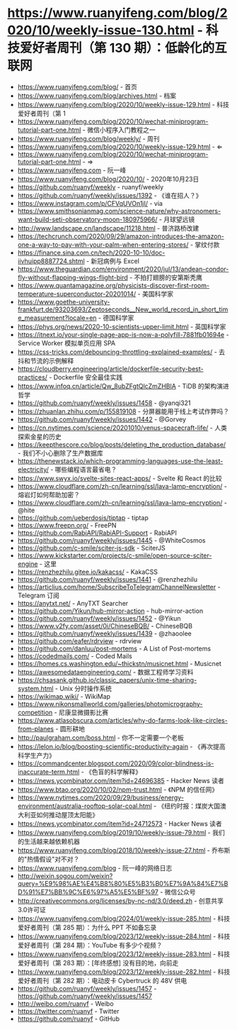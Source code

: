 # https://www.ruanyifeng.com/blog/2020/10/weekly-issue-130.html - 科技爱好者周刊（第 130 期）：低龄化的互联网

- https://www.ruanyifeng.com/blog/ - 首页
- https://www.ruanyifeng.com/blog/archives.html - 档案
- https://www.ruanyifeng.com/blog/2020/10/weekly-issue-129.html - 科技爱好者周刊（第 1
- https://www.ruanyifeng.com/blog/2020/10/wechat-miniprogram-tutorial-part-one.html - 微信小程序入门教程之一
- https://www.ruanyifeng.com/blog/weekly/ - 周刊
- https://www.ruanyifeng.com/blog/2020/10/weekly-issue-129.html - ⇐
- https://www.ruanyifeng.com/blog/2020/10/wechat-miniprogram-tutorial-part-one.html - ⇒
- https://www.ruanyifeng.com - 阮一峰
- https://www.ruanyifeng.com/blog/2020/10/ - 2020年10月23日
- https://github.com/ruanyf/weekly - ruanyf/weekly
- https://github.com/ruanyf/weekly/issues/1392 - 《谁在招人？》
- https://www.instagram.com/p/CFVqUVOn1jI/ - via
- https://www.smithsonianmag.com/science-nature/why-astronomers-want-build-seti-observatory-moon-180975966/ - 月球望远镜
- http://www.landscape.cn/landscape/11218.html - 普济路桥改建
- https://techcrunch.com/2020/09/29/amazon-introduces-the-amazon-one-a-way-to-pay-with-your-palm-when-entering-stores/ - 掌纹付款
- https://finance.sina.com.cn/tech/2020-10-10/doc-iivhuipp8887724.shtml - 新冠病例与 Excel
- https://www.theguardian.com/environment/2020/jul/13/andean-condor-fly-without-flapping-wings-flight-bird - 不拍打翅膀的安第斯秃鹰
- https://www.quantamagazine.org/physicists-discover-first-room-temperature-superconductor-20201014/ - 美国科学家
- https://www.goethe-university-frankfurt.de/93203693/Zeptoseconds__New_world_record_in_short_time_measurement?locale=en - 德国科学家
- https://phys.org/news/2020-10-scientists-upper-limit.html - 英国科学家
- https://itnext.io/your-single-page-app-is-now-a-polyfill-7881fb01694e - Service Worker 模拟单页应用 SPA
- https://css-tricks.com/debouncing-throttling-explained-examples/ - 去抖和节流的示例解释
- https://cloudberry.engineering/article/dockerfile-security-best-practices/ - Dockerfile 安全最佳实践
- https://www.infoq.cn/article/Qw_8ubZFgtQlcZmZHBlA - TiDB 的架构演进哲学
- https://github.com/ruanyf/weekly/issues/1458 - @yanqi321
- https://zhuanlan.zhihu.com/p/155819108 - 分屏器能用于线上考试作弊吗？
- https://github.com/ruanyf/weekly/issues/1442 - @Gorvey
- https://cn.nytimes.com/science/20201010/venus-spacecraft-life/ - 人类探索金星的历史
- https://keepthescore.co/blog/posts/deleting_the_production_database/ - 我们不小心删除了生产数据库
- https://thenewstack.io/which-programming-languages-use-the-least-electricity/ - 哪些编程语言最省电？
- https://www.swyx.io/svelte-sites-react-apps/ - Svelte 和 React 的比较
- https://www.cloudflare.com/zh-cn/learning/ssl/lava-lamp-encryption/ - 熔岩灯如何帮助加密？
- https://www.cloudflare.com/zh-cn/learning/ssl/lava-lamp-encryption/ - @hite
- https://github.com/ueberdosis/tiptap - tiptap
- https://www.freepn.org/ - FreePN
- https://github.com/RabiAPI/RabiAPI-Support - RabiAPI
- https://github.com/ruanyf/weekly/issues/1445 - @WhiteCosmos
- https://github.com/c-smile/sciter-js-sdk - SciterJS
- https://www.kickstarter.com/projects/c-smile/open-source-sciter-engine - 这里
- https://renzhezhilu.gitee.io/kakacss/ - KakaCSS
- https://github.com/ruanyf/weekly/issues/1441 - @renzhezhilu
- https://articlius.com/home/SubscribeToTelegramChannelNewsletter - Telegram 订阅
- https://anytxt.net/ - AnyTXT Searcher
- https://github.com/Yikun/hub-mirror-action - hub-mirror-action
- https://github.com/ruanyf/weekly/issues/1452 - @Yikun
- https://www.v2fy.com/asset/0i/ChineseBQB/ - ChineseBQB
- https://github.com/ruanyf/weekly/issues/1439 - @zhaoolee
- https://github.com/eafer/rdrview - rdrview
- https://github.com/danluu/post-mortems - A List of Post-mortems
- https://codedmails.com/ - Coded Mails
- https://homes.cs.washington.edu/~thickstn/musicnet.html - Musicnet
- https://awesomedataengineering.com/ - 数据工程师学习资料
- https://chsasank.github.io/classic_papers/unix-time-sharing-system.html - Unix 分时操作系统
- https://wikimap.wiki/ - WikiMap
- https://www.nikonsmallworld.com/galleries/photomicrography-competition - 尼康显微摄影比赛
- https://www.atlasobscura.com/articles/why-do-farms-look-like-circles-from-planes - 圆形耕地
- http://paulgraham.com/boss.html - 你不一定需要一个老板
- https://lelon.io/blog/boosting-scientific-productivity-again - 《再次提高科学生产力》
- https://commandcenter.blogspot.com/2020/09/color-blindness-is-inaccurate-term.html - 《色盲的科学解释》
- https://news.ycombinator.com/item?id=24696385 - Hacker News 读者
- https://www.btao.org/2020/10/02/npm-trust.html - 《NPM 的信任网》
- https://www.nytimes.com/2020/09/29/business/energy-environment/australia-rooftop-solar-coal.html - 《纽约时报：煤炭大国澳大利亚如何推动屋顶太阳能》
- https://news.ycombinator.com/item?id=24712573 - Hacker News 读者
- https://www.ruanyifeng.com/blog/2019/10/weekly-issue-79.html - 我们的生活越来越依赖机器
- https://www.ruanyifeng.com/blog/2018/10/weekly-issue-27.html - 乔布斯的"热情假设"对不对？
- https://www.ruanyifeng.com/blog - 阮一峰的网络日志
- http://weixin.sogou.com/weixin?query=%E9%98%AE%E4%B8%80%E5%B3%B0%E7%9A%84%E7%BD%91%E7%BB%9C%E6%97%A5%E5%BF%97 - 微信公众号
- http://creativecommons.org/licenses/by-nc-nd/3.0/deed.zh - 创意共享3.0许可证
- https://www.ruanyifeng.com/blog/2024/01/weekly-issue-285.html - 科技爱好者周刊（第 285 期）：为什么 PPT 不如备忘录
- https://www.ruanyifeng.com/blog/2023/12/weekly-issue-284.html - 科技爱好者周刊（第 284 期）：YouTube 有多少个视频？
- https://www.ruanyifeng.com/blog/2023/12/weekly-issue-283.html - 科技爱好者周刊（第 283 期）：[年终感想] 没有目的地，向前走
- https://www.ruanyifeng.com/blog/2023/12/weekly-issue-282.html - 科技爱好者周刊（第 282 期）：电动皮卡 Cybertruck 的 48V 供电
- https://github.com/ruanyf/weekly/issues/1457 - https://github.com/ruanyf/weekly/issues/1457
- http://weibo.com/ruanyf - Weibo
- https://twitter.com/ruanyf - Twitter
- https://github.com/ruanyf - GitHub